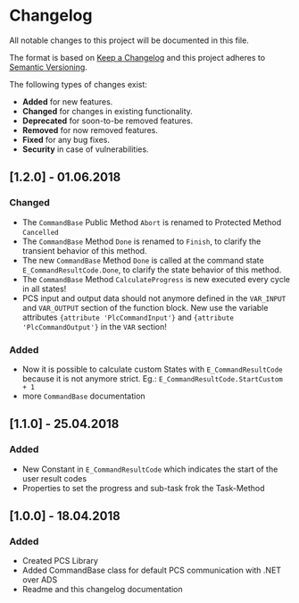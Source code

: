 # Changelog
All notable changes to this project will be documented in this file.

The format is based on [Keep a Changelog](http://keepachangelog.com/en/1.0.0/)
and this project adheres to [Semantic Versioning](http://semver.org/spec/v2.0.0.html).

The following types of changes exist:
- **Added** for new features.
- **Changed** for changes in existing functionality.
- **Deprecated** for soon-to-be removed features.
- **Removed** for now removed features.
- **Fixed** for any bug fixes.
- **Security** in case of vulnerabilities.

## [1.2.0] - 01.06.2018
### Changed
- The `CommandBase` Public Method `Abort` is renamed to Protected Method `Cancelled`
- The `CommandBase` Method `Done` is renamed to `Finish`, to clarify the transient behavior of this method.
- The new `CommandBase` Method `Done` is called at the command state `E_CommandResultCode.Done`, to clarify the state behavior of this method.
- The `CommandBase` Method `CalculateProgress` is new executed every cycle in all states!
- PCS input and output data should not anymore defined in the `VAR_INPUT` and `VAR_OUTPUT` section of the function block. New use the variable attributes `{attribute 'PlcCommandInput'}` and `{attribute 'PlcCommandOutput'}` in the `VAR` section!

### Added
- Now it is possible to calculate custom States with `E_CommandResultCode` because it is not anymore strict. Eg.: `E_CommandResultCode.StartCustom + 1`
- more `CommandBase` documentation

## [1.1.0] - 25.04.2018
### Added
- New Constant in `E_CommandResultCode` which indicates the start of the user result codes
- Properties to set the progress and sub-task frok the Task-Method

## [1.0.0] - 18.04.2018
### Added
- Created PCS Library
- Added CommandBase class for default PCS communication with .NET over ADS
- Readme and this changelog documentation
